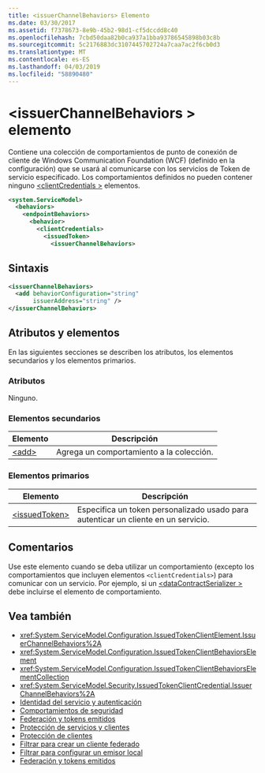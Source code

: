 ```yaml
---
title: <issuerChannelBehaviors> Elemento
ms.date: 03/30/2017
ms.assetid: f7378673-8e9b-45b2-98d1-cf5dccdd8c40
ms.openlocfilehash: 7cbd50daa82b0ca937a1bba93786545898b03c8b
ms.sourcegitcommit: 5c2176883dc3107445702724a7caa7ac2f6cb0d3
ms.translationtype: MT
ms.contentlocale: es-ES
ms.lasthandoff: 04/03/2019
ms.locfileid: "58890480"
---
```

# <a name="issuerchannelbehaviors-element"></a>\<issuerChannelBehaviors > elemento

Contiene una colección de comportamientos de punto de conexión de cliente de Windows Communication Foundation (WCF) (definido en la configuración) que se usará al comunicarse con los servicios de Token de servicio especificado. Los comportamientos definidos no pueden contener ninguno [ \<clientCredentials >](../../../../../docs/framework/configure-apps/file-schema/wcf/clientcredentials.md) elementos.

```xml
<system.ServiceModel>
  <behaviors>
    <endpointBehaviors>
      <behavior>
        <clientCredentials>
          <issuedToken>
            <issuerChannelBehaviors>
```

## <a name="syntax"></a>Sintaxis

```xml
<issuerChannelBehaviors>
  <add behaviorConfiguration="string"
       issuerAddress="string" />
</issuerChannelBehaviors>
```

## <a name="attributes-and-elements"></a>Atributos y elementos

En las siguientes secciones se describen los atributos, los elementos secundarios y los elementos primarios.

### <a name="attributes"></a>Atributos

Ninguno.

### <a name="child-elements"></a>Elementos secundarios

|Elemento|Descripción|
|-------------|-----------------|
|[\<add>](../../../../../docs/framework/configure-apps/file-schema/wcf/add-of-issuerchannelbehaviors.md)|Agrega un comportamiento a la colección.|

### <a name="parent-elements"></a>Elementos primarios

|Elemento|Descripción|
|-------------|-----------------|
|[\<issuedToken>](../../../../../docs/framework/configure-apps/file-schema/wcf/issuedtoken.md)|Especifica un token personalizado usado para autenticar un cliente en un servicio.|

## <a name="remarks"></a>Comentarios

Use este elemento cuando se deba utilizar un comportamiento (excepto los comportamientos que incluyen elementos `<clientCredentials>`) para comunicar con un servicio. Por ejemplo, si un [ \<dataContractSerializer >](../../../../../docs/framework/configure-apps/file-schema/wcf/datacontractserializer-element.md) debe incluirse el elemento de comportamiento.

## <a name="see-also"></a>Vea también

- <xref:System.ServiceModel.Configuration.IssuedTokenClientElement.IssuerChannelBehaviors%2A>
- <xref:System.ServiceModel.Configuration.IssuedTokenClientBehaviorsElement>
- <xref:System.ServiceModel.Configuration.IssuedTokenClientBehaviorsElementCollection>
- <xref:System.ServiceModel.Security.IssuedTokenClientCredential.IssuerChannelBehaviors%2A>
- [Identidad del servicio y autenticación](../../../../../docs/framework/wcf/feature-details/service-identity-and-authentication.md)
- [Comportamientos de seguridad](../../../../../docs/framework/wcf/feature-details/security-behaviors-in-wcf.md)
- [Federación y tokens emitidos](../../../../../docs/framework/wcf/feature-details/federation-and-issued-tokens.md)
- [Protección de servicios y clientes](../../../../../docs/framework/wcf/feature-details/securing-services-and-clients.md)
- [Protección de clientes](../../../../../docs/framework/wcf/securing-clients.md)
- [Filtrar para crear un cliente federado](../../../../../docs/framework/wcf/feature-details/how-to-create-a-federated-client.md)
- [Filtrar para configurar un emisor local](../../../../../docs/framework/wcf/feature-details/how-to-configure-a-local-issuer.md)
- [Federación y tokens emitidos](../../../../../docs/framework/wcf/feature-details/federation-and-issued-tokens.md)
